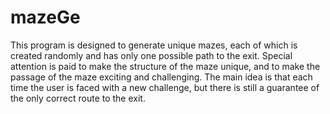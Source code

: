 # mazeGe
This program is designed to generate unique mazes, each of which is created randomly and has only one possible path to the exit.
Special attention is paid to make the structure of the maze unique, and to make the passage of the maze exciting and challenging. 
The main idea is that each time the user is faced with a new challenge, but there is still a guarantee of the only correct route to the exit.

